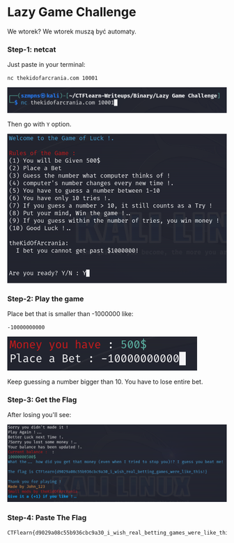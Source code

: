 # Lazy Game Challenge        

We wtorek? We wtorek muszą być automaty.

### Step-1: netcat

Just paste in your terminal:

```
nc thekidofarcrania.com 10001
```

![nc](lazync.png)

Then go with `Y` option.

![nc](lazygame.png)

### Step-2: Play the game 

Place bet that is smaller than -1000000 like:

```
-10000000000
```

![game](lazygame2.png)

Keep guessing a number bigger than 10. You have to lose entire bet.

### Step-3: Get the Flag 

After losing you'll see:

![jackpot](lazyflag.png)

### Step-4: Paste The Flag

```
CTFlearn{d9029a08c55b936cbc9a30_i_wish_real_betting_games_were_like_this!}
```